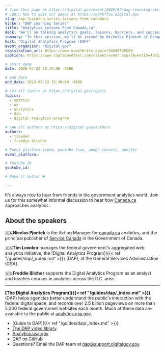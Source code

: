 ```yaml
---
# View this page at https://digital.gov/event/2020/07/dap-learning-series-lessons-from-canadaca
# Learn how to edit our pages at https://workflow.digital.gov
slug: dap-learning-series-lessons-from-canadaca
kicker: "DAP Learning Series"
title: "Analytics Lessons From Canada.ca"
deck: "We'll be talking analytics goals, lessons, barriers, and successes with our neighbors up north."
summary: "In this session, we’ll be joined by Nicholas Pjontek of Canada.ca. Nick will talk about some of the analytics goals, lessons, barriers, and successes in the government of Canada."
host: "Digital Analytics Program (DAP)"
event_organizer: "Digital.gov"
registration_url: https://www.eventbrite.com/e/94045796509
captions: https://www.captionedtext.com/client/event.aspx?EventID=4342367&CustomerID=321

# start date
date: 2020-07-23 14:30:00 -0500

# end date
end_date: 2020-07-23 15:30:00 -0500

# see all topics at https://digital.gov/topics
topics:
  - metrics
  - ux
  - analytics
  - dap
  - digital-analytics-program

# see all authors at https://digital.gov/authors
authors:
  - tlowden
  - freddie-blicher

# Event platform (zoom, youtube_live, adobe_connect, google)
event_platform:

# YouTube ID
youtube_id:

# Make it better ♥

---
```


It’s always nice to hear from friends in the government analytics world. Join us for this somewhat informal discussion to hear how [Canada.ca](https://www.canada.ca/) approaches analytics.

## About the speakers

:canada:**Nicolas Pjontek** is the Acting Manager for [canada.ca](https://www.canada.ca/) analytics, and the principal publisher of [Service Canada](https://www.canada.ca/en/employment-social-development/corporate/portfolio/service-canada.html) in the Government of Canada.

:us:**Tim Lowden** manages the federal government's aggregated web analytics initiative, the [Digital Analytics Program]({{< ref "/guides/dap/_index.md" >}}) (DAP), at the General Services Administration (GSA).

:us:**Freddie Blicher** supports the Digital Analytics Program as an analyst and teaches courses in analytics across the D.C. area.

---

**[The Digital Analytics Program]({{< ref "/guides/dap/_index.md" >}})** (DAP) helps agencies better understand the public's interaction with the federal digital space, and records over 2.5 billion pageviews on more than 5,000 federal government websites each month. Much of these data are available to the public at [analytics.usa.gov](https://analytics.usa.gov).

- [Guide to DAP]({{< ref "/guides/dap/_index.md" >}})
- [The DAP video library](https://www.youtube.com/playlist?list=PLd9b-GuOJ3nFwlyvLFUtmDpYFKezhot8P)
- [Analytics.usa.gov](https://analytics.usa.gov/)
- [DAP on GitHub](https://github.com/digital-analytics-program/gov-wide-code)
- Questions? Email the DAP team at  [dap@support.digitalgov.gov](mailto:dap@support.digitalgov.gov).
